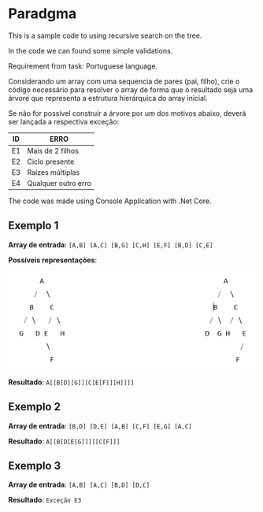# Paradgma

This is a sample code to using recursive search on the tree.

In the code we can found some simple validations.

Requirement from task: Portuguese language.

Considerando um array com uma sequencia de pares (pai, filho), crie o código necessário para resolver o array de forma que o resultado seja uma árvore que representa a estrutura hierárquica do array inicial.

Se não for possível construir a árvore por um dos motivos abaixo, deverá ser lançada a respectiva exceção:

|ID	| ERRO                  |
| - | --------------------- |
|E1	| Mais de 2 filhos      |
|E2	| Ciclo presente        |
|E3	| Raízes múltiplas      |
|E4	| Qualquer outro erro   |


The code was made using Console Application with .Net Core.

## Exemplo 1

**Array de entrada**: `[A,B] [A,C] [B,G] [C,H] [E,F] [B,D] [C,E]`

**Possíveis representações**:

![](tree.png)

**Resultado**: `A[[B[D][G]][C[E[F]][H]]]]`

## Exemplo 2

**Array de entrada**: `[B,D] [D,E] [A,B] [C,F] [E,G] [A,C]`

**Resultado**: `A[[B[D[E[G]]]][C[F]]]`

## Exemplo 3
**Array de entrada**: `[A,B] [A,C] [B,D] [D,C]`

**Resultado**: `Exceção E3`
